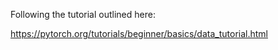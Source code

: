 Following the tutorial outlined here:

https://pytorch.org/tutorials/beginner/basics/data_tutorial.html